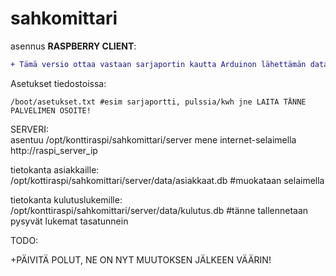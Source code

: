 # sahkomittari
asennus **RASPBERRY CLIENT**:  
```diff
+ Tämä versio ottaa vastaan sarjaportin kautta Arduinon lähettämän datan  
```

Asetukset tiedostoissa:
```
/boot/asetukset.txt #esim sarjaportti, pulssia/kwh jne LAITA TÄNNE PALVELIMEN OSOITE!
```

SERVERI:  
asentuu /opt/konttiraspi/sahkomittari/server
mene internet-selaimella http://raspi_server_ip  
  
  
tietokanta asiakkaille:  
/opt/kottiraspi/sahkomittari/server/data/asiakkaat.db #muokataan selaimella  
  
tietokanta kulutuslukemille:  
/opt/konttiraspi/sahkomittari/server/data/kulutus.db #tänne tallennetaan pysyvät lukemat tasatunnein  
  
  
TODO:  
  
+PÄIVITÄ POLUT, NE ON NYT MUUTOKSEN JÄLKEEN VÄÄRIN!
